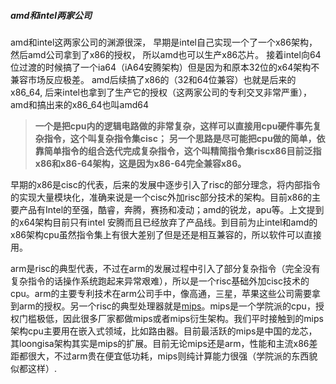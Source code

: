 ##### amd和intel两家公司

amd和intel这两家公司的渊源很深， 早期是intel自己实现一个了一个x86架构，然后amd公司拿到了x86的授权， 所以amd也可以生产x86芯片。 接着intel向64位过渡的时候搞了一个ia64（iA64安腾架构）但是因为和原本32位的x64架构不兼容市场反应极差。 amd后续搞了x86的（32和64位兼容）也就是后来的x86_64, 后来intel也拿到了生产它的授权（这两家公司的专利交叉非常严重）， amd和搞出来的x86_64也叫amd64





> **一个是把cpu内的逻辑电路做的非常复杂，这样可以直接用cpu硬件事先复杂指令，这个叫复杂指令集cisc；**
> **另一个思路是尽可能把cpu做的简单，依靠简单指令的组合迭代完成复杂指令，这个叫精简指令集riscx86目前泛指x86和x86-64架构，这是因为x86-64完全兼容x86。**

早期的x86是cisc的代表，后来的发展中逐步引入了risc的部分理念，将内部指令的实现大量模块化，准确来说是一个cisc外加risc部分技术的架构。目前x86的主要产品有Intel的至强，酷睿，奔腾，赛扬和凌动；amd的锐龙，apu等。上文提到的x64架构目前只有intel 安腾而且已经放弃了产品线。到目前为止intel和amd的x86架构cpu虽然指令集上有很大差别了但是还是相互兼容的，所以软件可以直接用。

arm是risc的典型代表，不过在arm的发展过程中引入了部分复杂指令（完全没有复杂指令的话操作系统跑起来异常艰难），所以是一个risc基础外加cisc技术的cpu。arm的主要专利技术在arm公司手中，像高通，三星，苹果这些公司需要拿到arm的授权。另一个risc的典型处理器就是[mips](https://so.csdn.net/so/search?q=mips&spm=1001.2101.3001.7020)。mips是一个学院派的cpu，授权门槛极低，因此很多厂家都做mips或者mips衍生架构。我们平时接触到的mips架构cpu主要用在嵌入式领域，比如路由器。目前最活跃的mips是中国的龙芯，其loongisa架构其实是mips的扩展。目前无论mips还是arm，性能和主流x86差距都很大，不过arm贵在便宜低功耗，mips则纯计算能力很强（学院派的东西貌似都这样）.